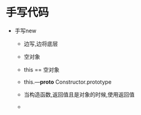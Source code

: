 # 手写代码

- 手写new
  - 边写,边将底层
  - 空对象
  - this == 空对象
  - this.—__proto__ Constructor.prototype

  - 当构造函数,返回值且是对象的时候,使用返回值
  -